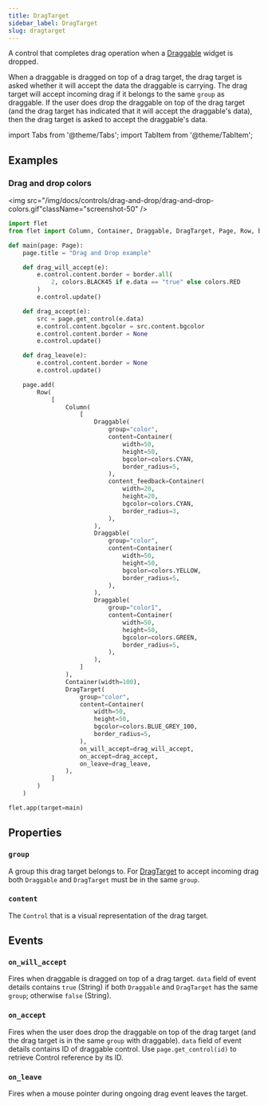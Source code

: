```yaml
---
title: DragTarget
sidebar_label: DragTarget
slug: dragtarget
---
```


A control that completes drag operation when a [Draggable](#draggable) widget is dropped.

When a draggable is dragged on top of a drag target, the drag target is asked whether it will accept the data the draggable is carrying. The drag target will accept incoming drag if it belongs to the same `group` as draggable. If the user does drop the draggable on top of the drag target (and the drag target has indicated that it will accept the draggable's data), then the drag target is asked to accept the draggable's data.

import Tabs from '@theme/Tabs';
import TabItem from '@theme/TabItem';

## Examples

### Drag and drop colors

<img src="/img/docs/controls/drag-and-drop/drag-and-drop-colors.gif"className="screenshot-50" />

<Tabs groupId="language">
  <TabItem value="python" label="Python" default>

```python
import flet
from flet import Column, Container, Draggable, DragTarget, Page, Row, border, colors

def main(page: Page):
    page.title = "Drag and Drop example"

    def drag_will_accept(e):
        e.control.content.border = border.all(
            2, colors.BLACK45 if e.data == "true" else colors.RED
        )
        e.control.update()

    def drag_accept(e):
        src = page.get_control(e.data)
        e.control.content.bgcolor = src.content.bgcolor
        e.control.content.border = None
        e.control.update()

    def drag_leave(e):
        e.control.content.border = None
        e.control.update()

    page.add(
        Row(
            [
                Column(
                    [
                        Draggable(
                            group="color",
                            content=Container(
                                width=50,
                                height=50,
                                bgcolor=colors.CYAN,
                                border_radius=5,
                            ),
                            content_feedback=Container(
                                width=20,
                                height=20,
                                bgcolor=colors.CYAN,
                                border_radius=3,
                            ),
                        ),
                        Draggable(
                            group="color",
                            content=Container(
                                width=50,
                                height=50,
                                bgcolor=colors.YELLOW,
                                border_radius=5,
                            ),
                        ),
                        Draggable(
                            group="color1",
                            content=Container(
                                width=50,
                                height=50,
                                bgcolor=colors.GREEN,
                                border_radius=5,
                            ),
                        ),
                    ]
                ),
                Container(width=100),
                DragTarget(
                    group="color",
                    content=Container(
                        width=50,
                        height=50,
                        bgcolor=colors.BLUE_GREY_100,
                        border_radius=5,
                    ),
                    on_will_accept=drag_will_accept,
                    on_accept=drag_accept,
                    on_leave=drag_leave,
                ),
            ]
        )
    )

flet.app(target=main)
```
  </TabItem>
</Tabs>

## Properties

### `group`

A group this drag target belongs to. For [DragTarget](dragtarget) to accept incoming drag both `Draggable` and `DragTarget` must be in the same `group`.

### `content`

The `Control` that is a visual representation of the drag target.

## Events

### `on_will_accept`

Fires when draggable is dragged on top of a drag target. `data` field of event details contains `true` (String) if both `Draggable` and `DragTarget` has the same `group`; otherwise `false` (String).

### `on_accept`

Fires when the user does drop the draggable on top of the drag target (and the drag target is in the same `group` with draggable). `data` field of event details contains ID of draggable control. Use `page.get_control(id)` to retrieve Control reference by its ID.

### `on_leave`

Fires when a mouse pointer during ongoing drag event leaves the target.